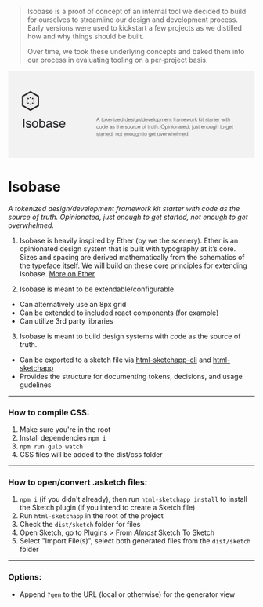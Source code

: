 > Isobase is a proof of concept of an internal tool we decided to build for ourselves to streamline our design and development process. Early versions were used to kickstart a few projects as we distilled how and why things should be built. 
> 
> Over time, we took these underlying concepts and baked them into our process in evaluating tooling on a per-project basis. 

![isobase](/assets/images/isobase-title.png)

# Isobase

_A tokenized design/development framework kit starter with code as the source of truth. Opinionated, just enough to get started, not enough to get overwhelmed._

1. Isobase is heavily inspired by Ether (by we the scenery). Ether is an opinionated design system that is built with typography at it’s core. Sizes and spacing are derived mathematically from the schematics of the typeface itself. We will build on these core principles for extending Isobase. [More on Ether](https://ether.thescenery.co/)

2. Isobase is meant to be extendable/configurable.
- Can alternatively use an 8px grid 
- Can be extended to included react components (for example)
- Can utilize 3rd party libraries

3. Isobase is meant to build design systems with code as the source of truth.
- Can be exported to a sketch file via [html-sketchapp-cli](https://github.com/seek-oss/html-sketchapp-cli) and [html-sketchapp](https://github.com/brainly/html-sketchapp)
- Provides the structure for documenting tokens, decisions, and usage gudelines

-------

### How to compile CSS:

1. Make sure you're in the root
2. Install dependencies `npm i`
3. `npm run gulp watch`
4. CSS files will be added to the dist/css folder


-------

### How to open/convert .asketch files:

1. `npm i` (if you didn't already), then run `html-sketchapp install` to install the Sketch plugin (if you intend to create a Sketch file)
2. Run `html-sketchapp` in the root of the project
3. Check the `dist/sketch` folder for files
4. Open Sketch, go to Plugins > From *Almost* Sketch To Sketch
5. Select "Import File(s)", select both generated files from the `dist/sketch` folder


-------

### Options:

- Append `?gen` to the URL (local or otherwise) for the generator view